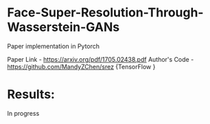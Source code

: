 # Face-Super-Resolution-Through-Wasserstein-GANs
Paper implementation in Pytorch

Paper Link - https://arxiv.org/pdf/1705.02438.pdf
Author's Code - https://github.com/MandyZChen/srez {TensorFlow }

# Results:

In progress
